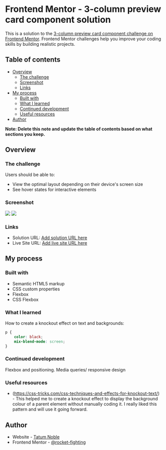 # Frontend Mentor - 3-column preview card component solution

This is a solution to the [3-column preview card component challenge on Frontend Mentor](https://www.frontendmentor.io/challenges/3column-preview-card-component-pH92eAR2-). Frontend Mentor challenges help you improve your coding skills by building realistic projects. 

## Table of contents

- [Overview](#overview)
  - [The challenge](#the-challenge)
  - [Screenshot](#screenshot)
  - [Links](#links)
- [My process](#my-process)
  - [Built with](#built-with)
  - [What I learned](#what-i-learned)
  - [Continued development](#continued-development)
  - [Useful resources](#useful-resources)
- [Author](#author)

**Note: Delete this note and update the table of contents based on what sections you keep.**

## Overview

### The challenge

Users should be able to:

- View the optimal layout depending on their device's screen size
- See hover states for interactive elements

### Screenshot

![](/images/screenshot-1)
![](/images/screenshot-2)

### Links

- Solution URL: [Add solution URL here](https://your-solution-url.com)
- Live Site URL: [Add live site URL here](https://your-live-site-url.com)

## My process

### Built with

- Semantic HTML5 markup
- CSS custom properties
- Flexbox
- CSS Flexbox

### What I learned
How to create a knockout effect on text and backgrounds:
```css
p {
    color: black;
    mix-blend-mode: screen;
}
```

### Continued development

Flexbox and positioning.
Media queries/ responsive design

### Useful resources

- (https://css-tricks.com/css-techniques-and-effects-for-knockout-text/) - This helped me to create a knockout effect to display the background colour of a parent element without manually coding it. I really liked this pattern and will use it going forward.

## Author

- Website - [Tatum Noble](https://www.your-site.com)
- Frontend Mentor - [@rocket-fighting](https://www.frontendmentor.io/profile/rocket-fighting)

